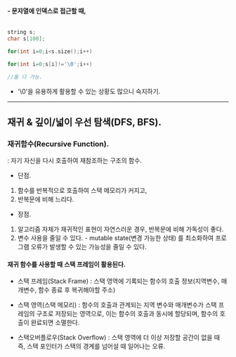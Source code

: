 

#### - 문자열에 인덱스로 접근할 때,

```c 

string s;
char s[100];

for(int i=0;i<s.size();i++) 

for(int i=0;s[i]!='\0';i++)

//둘 다 가능.

```

- '\0'을 유용하게 활용할 수 있는 상황도 많으니 숙지하기.



--------------

## 재귀 & 깊이/넓이 우선 탐색(DFS, BFS).

### 재귀함수(Recursive Function).
 : 자기 자신을 다시 호출하여 재참조하는 구조의 함수.
 
- 단점.
 1. 함수를 반복적으로 호출하여 스택 메모리가 커지고,
 2. 반복문에 비해 느리다.

- 장점.
 1. 알고리즘 자체가 재귀적인 표현이 자연스러운 경우, 반복문에 비해 가독성이 좋다.
 2. 변수 사용을 줄일 수 있다. - mutable state(변경 가능한 상태) 를 최소화하여 프로그램 오류가 발생할 수 있는 가능성을 줄일 수 있다.
 
 
#### 재귀 함수를 사용할 때 스택 프레임이 활용된다.

- 스택 프레임(Stack Frame) : 스택 영역에 기록되는 함수의 호출 정보(지역변수, 매개변수, 함수 종료 후 복귀해야할 주소)  

- 스택 영역(스택 메모리) : 함수의 호출과 관계되는 지역 변수와 매개변수가 스택 프레임의 구조로 저장되는 영역으로, 이는 함수의 호출과 동시에 할당되며, 함수의 호출이 완료되면 소멸한다.

- 스택오버플로우(Stack Overflow) : 스택 영역에 더 이상 저장할 공간이 없을 때 즉, 스택 포인터가 스택의 경계를 넘어설 때 일어나는 오류. 

